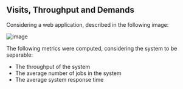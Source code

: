 ## Visits, Throughput and Demands

Considering a web application, described in the following image:

![image](https://github.com/simonescevaroli/performance-evaluation/assets/98689485/7f2c0c81-01eb-4efd-b201-3fd0b6dd30d0)

The following metrics were computed, considering the system to be separable:
- The throughput of the system
- The average number of jobs in the system
- The average system response time
